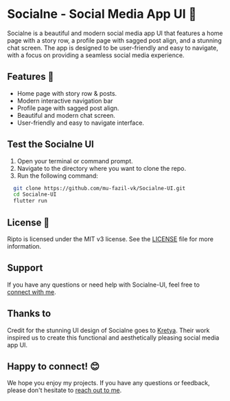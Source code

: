 
# Socialne - Social Media App UI 💬

Socialne is a beautiful and modern social media app UI that features a home page with a story row, a profile page with sagged post align, and a stunning chat screen. The app is designed to be user-friendly and easy to navigate, with a focus on providing a seamless social media experience.


## Features 🚀

- Home page with story row & posts.
- Modern interactive navigation bar
- Profile page with sagged post align.
- Beautiful and modern chat screen.
- User-friendly and easy to navigate interface.


## Test the Socialne UI

1. Open your terminal or command prompt.
2. Navigate to the directory where you want to clone the repo.
3. Run the following command:

```bash
  git clone https://github.com/mu-fazil-vk/Socialne-UI.git
  cd Socialne-UI
  flutter run
```
## License 📜

Ripto is licensed under the MIT v3 license. See the [LICENSE](https://github.com/mu-fazil-vk/Socialne-UI/blob/main/LICENSE) file for more information.


## Support

If you have any questions or need help with Socialne-UI, feel free to [connect with me](https://instagram.com/fazil.v.k).


## Thanks to
Credit for the stunning UI design of Socialne goes to [Kretya](https://dribbble.com/shots/19102940--Socialne-Social-Media-App). Their work inspired us to create this functional and aesthetically pleasing social media app UI.
## Happy to connect! 😊
We hope you enjoy my projects. If you have any questions or feedback, please don't hesitate to [reach out to me](https://instagram.com/fazil.v.k).